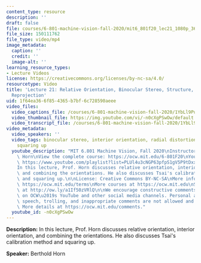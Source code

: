 ```yaml
---
content_type: resource
description: ''
draft: false
file: courses/6-801-machine-vision-fall-2020/mit6_801f20_lec21_1080p_360p_16_9.mp4
file_size: 150111762
file_type: video/mp4
image_metadata:
  caption: ''
  credit: ''
  image-alt: ''
learning_resource_types:
- Lecture Videos
license: https://creativecommons.org/licenses/by-nc-sa/4.0/
resourcetype: Video
title: 'Lecture 21: Relative Orientation, Binocular Stereo, Structure, Quadrics, Calibration,
  Reprojection'
uid: 1f64ea36-6f85-4365-b7bf-6c728590aeee
video_files:
  video_captions_file: /courses/6-801-machine-vision-fall-2020/1YbLl9PufU8WgtKTWFThiJJkfAEA33-Yo_transcript.webvtt
  video_thumbnail_file: https://img.youtube.com/vi/-n0cXgPSwOw/default.jpg
  video_transcript_file: /courses/6-801-machine-vision-fall-2020/1YbLl9PufU8WgtKTWFThiJJkfAEA33-Yo_transcript.pdf
video_metadata:
  video_speakers: ''
  video_tags: binocular stereo, interior orientation, radial distortion, planar target,
    squaring up
  youtube_description: "MIT 6.801 Machine Vision, Fall 2020\nInstructor: Berthold\
    \ Horn\nView the complete course: https://ocw.mit.edu/6-801F20\nYouTube Playlist:\
    \ https://www.youtube.com/playlist?list=PLUl4u3cNGP63pfpS1gV5P9tDxxL_e4W8O\n\n\
    In this lecture, Prof. Horn discusses relative orientation, interior orientation,\
    \ and combining the orientations. He also discusses Tsai's calibration method\
    \ and squaring up.\n\nLicense: Creative Commons BY-NC-SA\nMore information at\
    \ https://ocw.mit.edu/terms\nMore courses at https://ocw.mit.edu\nSupport OCW\
    \ at http://ow.ly/a1If50zVRlQ\n\nWe encourage constructive comments and discussion\
    \ on OCW\u2019s YouTube and other social media channels. Personal attacks, hate\
    \ speech, trolling, and inappropriate comments are not allowed and may be removed.\
    \ More details at https://ocw.mit.edu/comments."
  youtube_id: -n0cXgPSwOw
---
```

**Description:** In this lecture, Prof. Horn discusses relative orientation, interior orientation, and combining the orientations. He also discusses Tsai's calibration method and squaring up.

**Speaker:** Berthold Horn